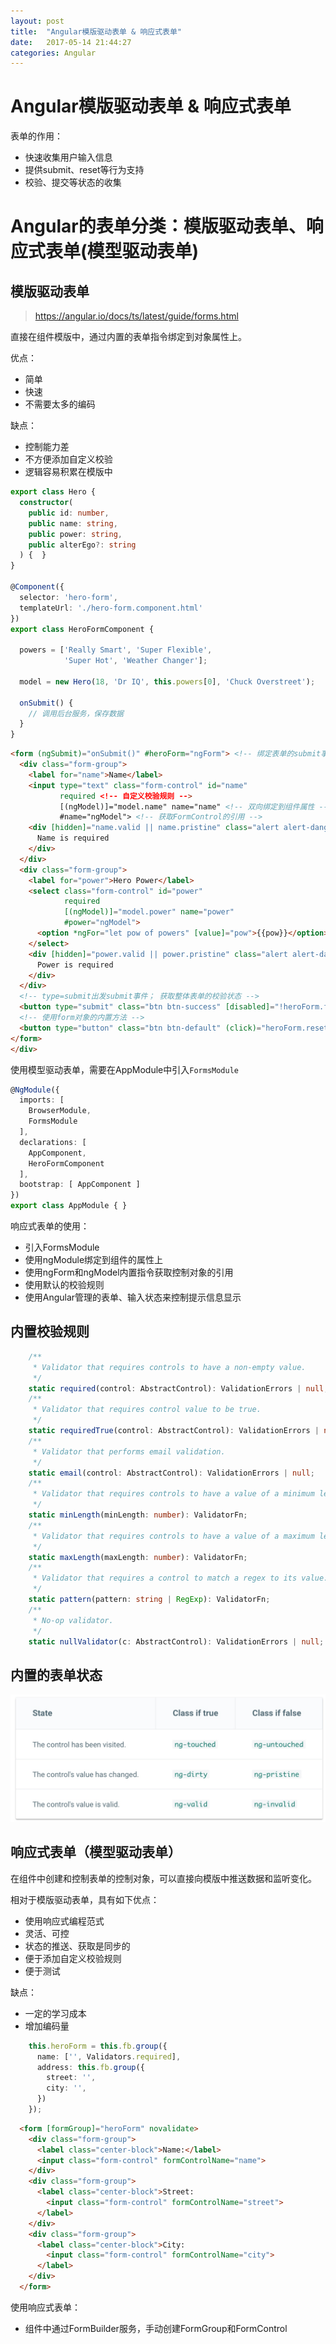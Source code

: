 ```yaml
---
layout: post
title:  "Angular模版驱动表单 & 响应式表单"
date:   2017-05-14 21:44:27
categories: Angular
---
```


# Angular模版驱动表单 & 响应式表单

表单的作用：
- 快速收集用户输入信息
- 提供submit、reset等行为支持
- 校验、提交等状态的收集

# Angular的表单分类：模版驱动表单、响应式表单(模型驱动表单)

## 模版驱动表单
> https://angular.io/docs/ts/latest/guide/forms.html

直接在组件模版中，通过内置的表单指令绑定到对象属性上。

优点：
- 简单
- 快速
- 不需要太多的编码

缺点：
- 控制能力差
- 不方便添加自定义校验
- 逻辑容易积累在模版中

```ts
export class Hero {
  constructor(
    public id: number,
    public name: string,
    public power: string,
    public alterEgo?: string
  ) {  }
}

@Component({
  selector: 'hero-form',
  templateUrl: './hero-form.component.html'
})
export class HeroFormComponent {

  powers = ['Really Smart', 'Super Flexible',
            'Super Hot', 'Weather Changer'];

  model = new Hero(18, 'Dr IQ', this.powers[0], 'Chuck Overstreet');

  onSubmit() { 
    // 调用后台服务，保存数据
  }
}
```

```html
<form (ngSubmit)="onSubmit()" #heroForm="ngForm"> <!-- 绑定表单的submit事件 -->
  <div class="form-group">
    <label for="name">Name</label>
    <input type="text" class="form-control" id="name"
           required <!-- 自定义校验规则 -->
           [(ngModel)]="model.name" name="name" <!-- 双向绑定到组件属性 -->
           #name="ngModel"> <!-- 获取FormControl的引用 -->
    <div [hidden]="name.valid || name.pristine" class="alert alert-danger"> <!-- 根据输入状态控制提示信息 -->
      Name is required
    </div>
  </div>
  <div class="form-group">
    <label for="power">Hero Power</label>
    <select class="form-control" id="power"
            required
            [(ngModel)]="model.power" name="power"
            #power="ngModel">
      <option *ngFor="let pow of powers" [value]="pow">{{pow}}</option> <!-- 显示下拉选项 -->
    </select>
    <div [hidden]="power.valid || power.pristine" class="alert alert-danger">
      Power is required
    </div>
  </div>
  <!-- type=submit出发submit事件； 获取整体表单的校验状态 -->
  <button type="submit" class="btn btn-success" [disabled]="!heroForm.form.valid">Submit</button> 
  <!-- 使用form对象的内置方法 -->
  <button type="button" class="btn btn-default" (click)="heroForm.reset()">Reset</button>
</form>
</div>
```

使用模型驱动表单，需要在AppModule中引入`FormsModule`

```ts
@NgModule({
  imports: [
    BrowserModule,
    FormsModule
  ],
  declarations: [
    AppComponent,
    HeroFormComponent
  ],
  bootstrap: [ AppComponent ]
})
export class AppModule { }
```

响应式表单的使用：
- 引入FormsModule
- 使用ngModule绑定到组件的属性上
- 使用ngForm和ngModel内置指令获取控制对象的引用
- 使用默认的校验规则
- 使用Angular管理的表单、输入状态来控制提示信息显示

## 内置校验规则

```ts
    /**
     * Validator that requires controls to have a non-empty value.
     */
    static required(control: AbstractControl): ValidationErrors | null;
    /**
     * Validator that requires control value to be true.
     */
    static requiredTrue(control: AbstractControl): ValidationErrors | null;
    /**
     * Validator that performs email validation.
     */
    static email(control: AbstractControl): ValidationErrors | null;
    /**
     * Validator that requires controls to have a value of a minimum length.
     */
    static minLength(minLength: number): ValidatorFn;
    /**
     * Validator that requires controls to have a value of a maximum length.
     */
    static maxLength(maxLength: number): ValidatorFn;
    /**
     * Validator that requires a control to match a regex to its value.
     */
    static pattern(pattern: string | RegExp): ValidatorFn;
    /**
     * No-op validator.
     */
    static nullValidator(c: AbstractControl): ValidationErrors | null;
```

## 内置的表单状态

![](/images/2017-05-14-22-12-28.jpg)

## 响应式表单（模型驱动表单）

在组件中创建和控制表单的控制对象，可以直接向模版中推送数据和监听变化。

相对于模版驱动表单，具有如下优点：
- 使用响应式编程范式
- 灵活、可控
- 状态的推送、获取是同步的
- 便于添加自定义校验规则
- 便于测试

缺点：
- 一定的学习成本
- 增加编码量

```ts
    this.heroForm = this.fb.group({
      name: ['', Validators.required],
      address: this.fb.group({
        street: '',
        city: '',
      })
    });
```

```html
  <form [formGroup]="heroForm" novalidate>
    <div class="form-group">
      <label class="center-block">Name:</label>
      <input class="form-control" formControlName="name">
    </div>
    <div class="form-group">
      <label class="center-block">Street:
        <input class="form-control" formControlName="street">
      </label>
    </div>
    <div class="form-group">
      <label class="center-block">City:
        <input class="form-control" formControlName="city">
      </label>
    </div>
  </form>
```
使用响应式表单：
- 组件中通过FormBuilder服务，手动创建FormGroup和FormControl